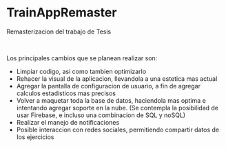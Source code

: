# TrainAppRemaster
Remasterizacion del trabajo de Tesis

<br/>

Los principales cambios que se planean realizar son:
   - Limpiar codigo, asi como tambien optimizarlo
   - Rehacer la visual de la aplicacion, llevandola a una estetica mas actual
   - Agregar la pantalla de configuracion de usuario, a fin de agregar calculos estadisticos mas precisos
   - Volver a maquetar toda la base de datos, haciendola mas optima e intentando agregar soporte en la nube. (Se contempla la posibilidad de usar Firebase, e incluso una combinacion de SQL y noSQL)
   - Realizar el manejo de notificaciones
   - Posible interaccion con redes sociales, permitiendo compartir datos de los ejercicios
